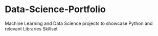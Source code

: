 # Data-Science-Portfolio
Machine Learning and Data Science projects to showcase Python and relevant Libraries Skillset
